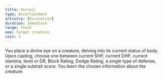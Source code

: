 ```yaml
---
title: Surveil
type: Ascertainment
artistry: [Divination]
duration: Immediate
range: Touch
aoe: Target creature
cost: 3
---
```

You place a divine eye on a creature, delving into its current status of body. Upon casting, choose one between current SHP, current DHP, current stamina, level or DR, Block Rating, Dodge Rating, a single type of defense, or a single subtrait score. You learn the chosen information about the creature.
